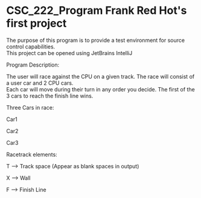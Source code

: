 # CSC_222_Program Frank Red Hot's first project

The purpose of this program is to provide a test environment for source control capabilities.  
This project can be opened using JetBrains IntelliJ

Program Description:

The user will race against the CPU on a given track.  The race will consist of a user car and 2 CPU cars.  
Each car will move during their turn in any order you decide.  The first of the 3 cars to reach the finish line wins.

Three Cars in race:

Car1

Car2

Car3

Racetrack elements:

T --> Track space (Appear as blank spaces in output)

X --> Wall

F --> Finish Line
